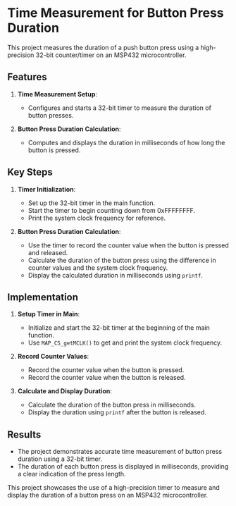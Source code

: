 # Time Measurement for Button Press Duration

This project measures the duration of a push button press using a high-precision 32-bit counter/timer on an MSP432 microcontroller.

## Features

1. **Time Measurement Setup**:
   - Configures and starts a 32-bit timer to measure the duration of button presses.

2. **Button Press Duration Calculation**:
   - Computes and displays the duration in milliseconds of how long the button is pressed.

## Key Steps

1. **Timer Initialization**:
   - Set up the 32-bit timer in the main function.
   - Start the timer to begin counting down from 0xFFFFFFFF.
   - Print the system clock frequency for reference.

2. **Button Press Duration Calculation**:
   - Use the timer to record the counter value when the button is pressed and released.
   - Calculate the duration of the button press using the difference in counter values and the system clock frequency.
   - Display the calculated duration in milliseconds using `printf`.

## Implementation

1. **Setup Timer in Main**:
   - Initialize and start the 32-bit timer at the beginning of the main function.
   - Use `MAP_CS_getMCLK()` to get and print the system clock frequency.

2. **Record Counter Values**:
   - Record the counter value when the button is pressed.
   - Record the counter value when the button is released.

3. **Calculate and Display Duration**:
   - Calculate the duration of the button press in milliseconds.
   - Display the duration using `printf` after the button is released.

## Results

- The project demonstrates accurate time measurement of button press duration using a 32-bit timer.
- The duration of each button press is displayed in milliseconds, providing a clear indication of the press length.

This project showcases the use of a high-precision timer to measure and display the duration of a button press on an MSP432 microcontroller.